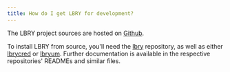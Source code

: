 ```yaml
---
title: How do I get LBRY for development?
---
```


The LBRY project sources are hosted on [Github](https://github.com/lbryio).

To install LBRY from source, you'll need the [lbry](https://github.com/lbryio/lbry) repository, as well as either [lbrycred](https://github.com/lbryio/lbrycrd) or [lbryum](https://github.com/lbryio/lbryum). Further documentation is available in the respective repositories' READMEs and similar files.
